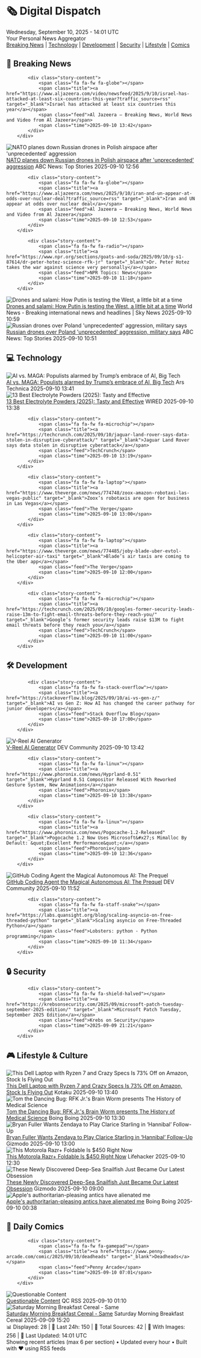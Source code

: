 <!-- Processing 54 RSS feeds at 2025-09-10 14:01:41 UTC -->
<!-- Processing: Saturday Morning Breakfast Cereal -->
<!-- Processing: Penny Arcade -->
<!-- Processing: Poorly Drawn Lines -->
<!-- Processing: Garfield -->
<!-- Processing: Cyanide & Happiness -->
<!-- Processing: Al Jazeera Breaking News -->
<!-- Processing: CBC News -->
<!-- Error processing https://rss.cbc.ca/lineup/topstories.xml: The read operation timed out -->
<!-- Processing: Reuters World News -->
<!-- Processing: Associated Press Breaking -->
<!-- Processing: NBC News Breaking -->
<!-- Processing: Guardian World News -->
<!-- Processing: Sky News World -->
<!-- Processing: TechCrunch -->
<!-- Processing: Ars Technica -->
<!-- Processing: O'Reilly Radar -->
<!-- Processing: WIRED -->
<!-- Processing: Slashdot -->
<!-- Processing: Lobsters Python -->
<!-- Processing: Hacker News -->
<!-- Processing: Dev.to -->
<!-- Processing: StackOverflow Blog -->
<!-- Processing: Phoronix Linux News -->
<!-- Processing: DistroWatch -->
<!-- Processing: Linux.com -->
<!-- Processing: Ubuntu Blog -->
<!-- Processing: GitHub Blog -->
<!-- Processing: Coding Horror -->
<!-- Processing: Gizmodo -->
<!-- Processing: Kotaku -->
<!-- Processing: Boing Boing -->
<!-- Processing: Krebs on Security -->
<!-- Generated 12 new posts out of 31 feeds processed -->
<div class="newspaper-header">
    <h1 class="newspaper-title">🗞️ Digital Dispatch</h1>
    <div class="newspaper-date">Wednesday, September 10, 2025 - 14:01 UTC</div>
    <div class="newspaper-subtitle">Your Personal News Aggregator</div>
</div>

<div class="newspaper-nav">
    <a href="#breaking">Breaking News</a> |
    <a href="#tech">Technology</a> |
    <a href="#dev">Development</a> |
    <a href="#security">Security</a> |
    <a href="#lifestyle">Lifestyle</a> |
    <a href="#webcomics">Comics</a>
</div>

<div class="news-section breaking-news" id="breaking">
<h2 class="section-header">🚨 Breaking News</h2>
<div class="stories-container">
<div class="story">
            
            <div class="story-content">
                <span class="fa fa-fw fa-globe"></span>
                <span class="title"><a href="https://www.aljazeera.com/video/newsfeed/2025/9/10/israel-has-attacked-at-least-six-countries-this-year?traffic_source=rss" target="_blank">Israel has attacked at least six countries this year</a></span>
                <span class="feed">Al Jazeera – Breaking News, World News and Video from Al Jazeera</span>
                <span class="time">2025-09-10 13:42</span>
            </div>
        </div>
<div class="story">
            <img src="https://s.abcnews.com/images/International/poland-main_1757499248990_hpMain_4x3t_384.jpg" alt="NATO planes down Russian drones in Polish airspace after &#x27;unprecedented&#x27; aggression" class="story-image" loading="lazy" onerror="this.style.display='none'">
            <div class="story-content">
                <span class="fa fa-fw fa-tv"></span>
                <span class="title"><a href="https://abcnews.go.com/International/poland-airspace-repeatedly-violated-drone-type-objects-amid/story?id=125422386" target="_blank">NATO planes down Russian drones in Polish airspace after &#x27;unprecedented&#x27; aggression</a></span>
                <span class="feed">ABC News: Top Stories</span>
                <span class="time">2025-09-10 12:56</span>
            </div>
        </div>
<div class="story">
            
            <div class="story-content">
                <span class="fa fa-fw fa-globe"></span>
                <span class="title"><a href="https://www.aljazeera.com/news/2025/9/10/iran-and-un-appear-at-odds-over-nuclear-deal?traffic_source=rss" target="_blank">Iran and UN appear at odds over nuclear deal</a></span>
                <span class="feed">Al Jazeera – Breaking News, World News and Video from Al Jazeera</span>
                <span class="time">2025-09-10 12:53</span>
            </div>
        </div>
<div class="story">
            
            <div class="story-content">
                <span class="fa fa-fw fa-radio"></span>
                <span class="title"><a href="https://www.npr.org/sections/goats-and-soda/2025/09/10/g-s1-87614/dr-peter-hotez-science-rfk-jr" target="_blank">Dr. Peter Hotez takes the war against science very personally</a></span>
                <span class="feed">NPR Topics: News</span>
                <span class="time">2025-09-10 11:18</span>
            </div>
        </div>
<div class="story">
            <img src="https://e3.365dm.com/25/09/1920x1080/skynews-vladimir-putin-russian_7016116.jpg?20250910134606" alt="Drones and salami: How Putin is testing the West, a little bit at a time" class="story-image" loading="lazy" onerror="this.style.display='none'">
            <div class="story-content">
                <span class="fa fa-fw fa-satellite"></span>
                <span class="title"><a href="https://news.sky.com/story/drones-and-salami-how-putin-is-testing-the-west-with-poland-airspace-violation-13428128" target="_blank">Drones and salami: How Putin is testing the West, a little bit at a time</a></span>
                <span class="feed">World News - Breaking international news and headlines | Sky News</span>
                <span class="time">2025-09-10 10:59</span>
            </div>
        </div>
<div class="story">
            <img src="https://s.abcnews.com/images/International/poland-main_1757499248990_hpMain_4x3t_384.jpg" alt="Russian drones over Poland &#x27;unprecedented&#x27; aggression, military says" class="story-image" loading="lazy" onerror="this.style.display='none'">
            <div class="story-content">
                <span class="fa fa-fw fa-tv"></span>
                <span class="title"><a href="https://abcnews.go.com/International/poland-airspace-repeatedly-violated-drone-type-objects-amid/story?id=125422386" target="_blank">Russian drones over Poland &#x27;unprecedented&#x27; aggression, military says</a></span>
                <span class="feed">ABC News: Top Stories</span>
                <span class="time">2025-09-10 10:51</span>
            </div>
        </div>
</div>
</div>
<div class="news-section tech-news" id="tech">
<h2 class="section-header">💻 Technology</h2>
<div class="stories-container">
<div class="story">
            <img src="https://cdn.arstechnica.net/wp-content/uploads/2025/09/dinner-500x500.jpg" alt="AI vs. MAGA: Populists alarmed by Trump’s embrace of AI, Big Tech" class="story-image" loading="lazy" onerror="this.style.display='none'">
            <div class="story-content">
                <span class="fa fa-fw fa-cog"></span>
                <span class="title"><a href="https://arstechnica.com/tech-policy/2025/09/ai-vs-maga-populists-alarmed-by-trumps-embrace-of-ai-big-tech/" target="_blank">AI vs. MAGA: Populists alarmed by Trump’s embrace of AI, Big Tech</a></span>
                <span class="feed">Ars Technica</span>
                <span class="time">2025-09-10 13:41</span>
            </div>
        </div>
<div class="story">
            <img src="https://media.wired.com/photos/6859cd35076cba5cdfcdd66d/master/pass/HYDRATION%20PACKS.png" alt="13 Best Electrolyte Powders (2025): Tasty and Effective" class="story-image" loading="lazy" onerror="this.style.display='none'">
            <div class="story-content">
                <span class="fa fa-fw fa-bolt"></span>
                <span class="title"><a href="https://www.wired.com/gallery/best-electrolyte-powders/" target="_blank">13 Best Electrolyte Powders (2025): Tasty and Effective</a></span>
                <span class="feed">WIRED</span>
                <span class="time">2025-09-10 13:38</span>
            </div>
        </div>
<div class="story">
            
            <div class="story-content">
                <span class="fa fa-fw fa-microchip"></span>
                <span class="title"><a href="https://techcrunch.com/2025/09/10/jaguar-land-rover-says-data-stolen-in-disruptive-cyberattack/" target="_blank">Jaguar Land Rover says data stolen in disruptive cyberattack</a></span>
                <span class="feed">TechCrunch</span>
                <span class="time">2025-09-10 13:19</span>
            </div>
        </div>
<div class="story">
            
            <div class="story-content">
                <span class="fa fa-fw fa-laptop"></span>
                <span class="title"><a href="https://www.theverge.com/news/774748/zoox-amazon-robotaxi-las-vegas-public" target="_blank">Zoox’s robotaxis are open for business in Las Vegas</a></span>
                <span class="feed">The Verge</span>
                <span class="time">2025-09-10 13:00</span>
            </div>
        </div>
<div class="story">
            
            <div class="story-content">
                <span class="fa fa-fw fa-laptop"></span>
                <span class="title"><a href="https://www.theverge.com/news/774485/joby-blade-uber-evtol-helicopter-air-taxi" target="_blank">Blade’s air taxis are coming to the Uber app</a></span>
                <span class="feed">The Verge</span>
                <span class="time">2025-09-10 12:00</span>
            </div>
        </div>
<div class="story">
            
            <div class="story-content">
                <span class="fa fa-fw fa-microchip"></span>
                <span class="title"><a href="https://techcrunch.com/2025/09/10/googles-former-security-leads-raise-13m-to-fight-email-threats-before-they-reach-you/" target="_blank">Google’s former security leads raise $13M to fight email threats before they reach you</a></span>
                <span class="feed">TechCrunch</span>
                <span class="time">2025-09-10 11:00</span>
            </div>
        </div>
</div>
</div>
<div class="news-section dev-news" id="dev">
<h2 class="section-header">🛠️ Development</h2>
<div class="stories-container">
<div class="story">
            
            <div class="story-content">
                <span class="fa fa-fw fa-stack-overflow"></span>
                <span class="title"><a href="https://stackoverflow.blog/2025/09/10/ai-vs-gen-z/" target="_blank">AI vs Gen Z: How AI has changed the career pathway for junior developers</a></span>
                <span class="feed">Stack Overflow Blog</span>
                <span class="time">2025-09-10 17:00</span>
            </div>
        </div>
<div class="story">
            <img src="https://media2.dev.to/dynamic/image/width=800%2Cheight=%2Cfit=scale-down%2Cgravity=auto%2Cformat=auto/https%3A%2F%2Fdev-to-uploads.s3.amazonaws.com%2Fuploads%2Farticles%2Fz97e8hisv5f3k24j1kxs.png" alt="V-Reel AI Generator" class="story-image" loading="lazy" onerror="this.style.display='none'">
            <div class="story-content">
                <span class="fa fa-fw fa-code"></span>
                <span class="title"><a href="https://dev.to/aniruddhaadak/v-reel-ai-generator-189d" target="_blank">V-Reel AI Generator</a></span>
                <span class="feed">DEV Community</span>
                <span class="time">2025-09-10 13:42</span>
            </div>
        </div>
<div class="story">
            
            <div class="story-content">
                <span class="fa fa-fw fa-linux"></span>
                <span class="title"><a href="https://www.phoronix.com/news/Hyprland-0.51" target="_blank">Hyprland 0.51 Compositor Released With Reworked Gesture System, New Animations</a></span>
                <span class="feed">Phoronix</span>
                <span class="time">2025-09-10 13:38</span>
            </div>
        </div>
<div class="story">
            
            <div class="story-content">
                <span class="fa fa-fw fa-linux"></span>
                <span class="title"><a href="https://www.phoronix.com/news/Pogocache-1.2-Released" target="_blank">Pogocache 1.2 Now Uses Microsoft&#x27;s Mimalloc By Default: &quot;Excellent Performance&quot;</a></span>
                <span class="feed">Phoronix</span>
                <span class="time">2025-09-10 12:36</span>
            </div>
        </div>
<div class="story">
            <img src="https://media2.dev.to/dynamic/image/width=800%2Cheight=%2Cfit=scale-down%2Cgravity=auto%2Cformat=auto/https%3A%2F%2Fdev-to-uploads.s3.amazonaws.com%2Fuploads%2Farticles%2Fa896t6c60qv8ri6ltm40.png" alt="GitHub Coding Agent the Magical Autonomous AI: The Prequel" class="story-image" loading="lazy" onerror="this.style.display='none'">
            <div class="story-content">
                <span class="fa fa-fw fa-code"></span>
                <span class="title"><a href="https://dev.to/anchildress1/github-coding-agent-the-magical-autonomous-ai-the-prequel-4h11" target="_blank">GitHub Coding Agent the Magical Autonomous AI: The Prequel</a></span>
                <span class="feed">DEV Community</span>
                <span class="time">2025-09-10 11:52</span>
            </div>
        </div>
<div class="story">
            
            <div class="story-content">
                <span class="fa fa-fw fa-staff-snake"></span>
                <span class="title"><a href="https://labs.quansight.org/blog/scaling-asyncio-on-free-threaded-python" target="_blank">Scaling asyncio on Free-Threaded Python</a></span>
                <span class="feed">Lobsters: python - Python programming</span>
                <span class="time">2025-09-10 11:34</span>
            </div>
        </div>
</div>
</div>
<div class="news-section security-news" id="security">
<h2 class="section-header">🔒 Security</h2>
<div class="stories-container">
<div class="story">
            
            <div class="story-content">
                <span class="fa fa-fw fa-shield-halved"></span>
                <span class="title"><a href="https://krebsonsecurity.com/2025/09/microsoft-patch-tuesday-september-2025-edition/" target="_blank">Microsoft Patch Tuesday, September 2025 Edition</a></span>
                <span class="feed">Krebs on Security</span>
                <span class="time">2025-09-09 21:21</span>
            </div>
        </div>
</div>
</div>
<div class="news-section lifestyle-news" id="lifestyle">
<h2 class="section-header">🎮 Lifestyle & Culture</h2>
<div class="stories-container">
<div class="story">
            <img src="https://kotaku.com/app/uploads/2025/09/dell-inspi-laptop.jpg" alt="This Dell Laptop with Ryzen 7 and Crazy Specs Is 73% Off on Amazon, Stock Is Flying Out" class="story-image" loading="lazy" onerror="this.style.display='none'">
            <div class="story-content">
                <span class="fa fa-fw fa-gamepad"></span>
                <span class="title"><a href="https://kotaku.com/this-dell-laptop-with-ryzen-7-and-crazy-specs-is-73-off-on-amazon-stock-is-flying-out-2000624609" target="_blank">This Dell Laptop with Ryzen 7 and Crazy Specs Is 73% Off on Amazon, Stock Is Flying Out</a></span>
                <span class="feed">Kotaku</span>
                <span class="time">2025-09-10 13:40</span>
            </div>
        </div>
<div class="story">
            <img src="https://i0.wp.com/boingboing.net/wp-content/uploads/2025/09/1751TEASER1200-rfk-jr-brain-worm-medical-science.jpg?fit=1200%2C675&amp;quality=60&amp;ssl=1" alt="Tom the Dancing Bug: RFK Jr.&#x27;s Brain Worm presents The History of Medical Science" class="story-image" loading="lazy" onerror="this.style.display='none'">
            <div class="story-content">
                <span class="fa fa-fw fa-arrow-right"></span>
                <span class="title"><a href="https://boingboing.net/2025/09/10/tom-the-dancing-bug-rfk-jr-s-brain-worm-presents-the-history-of-medical-science.html" target="_blank">Tom the Dancing Bug: RFK Jr.&#x27;s Brain Worm presents The History of Medical Science</a></span>
                <span class="feed">Boing Boing</span>
                <span class="time">2025-09-10 13:30</span>
            </div>
        </div>
<div class="story">
            <img src="https://gizmodo.com/app/uploads/2025/09/ZendayaStarling.jpg" alt="Bryan Fuller Wants Zendaya to Play Clarice Starling in ‘Hannibal’ Follow-Up" class="story-image" loading="lazy" onerror="this.style.display='none'">
            <div class="story-content">
                <span class="fa fa-fw fa-computer"></span>
                <span class="title"><a href="https://gizmodo.com/bryan-fuller-wants-zendaya-to-play-clarice-starling-in-hannibal-follow-up-2000656725" target="_blank">Bryan Fuller Wants Zendaya to Play Clarice Starling in ‘Hannibal’ Follow-Up</a></span>
                <span class="feed">Gizmodo</span>
                <span class="time">2025-09-10 13:00</span>
            </div>
        </div>
<div class="story">
            <img src="https://lifehacker.com/imagery/articles/01K4S72ZMMWHDWKR91BXSG980N/hero-image.png" alt="This Motorola Razr+ Foldable Is $450 Right Now" class="story-image" loading="lazy" onerror="this.style.display='none'">
            <div class="story-content">
                <span class="fa fa-fw fa-life-ring"></span>
                <span class="title"><a href="https://lifehacker.com/tech/motorola-razr-plus-foldable-phone-deal?utm_medium=RSS" target="_blank">This Motorola Razr+ Foldable Is $450 Right Now</a></span>
                <span class="feed">Lifehacker</span>
                <span class="time">2025-09-10 12:30</span>
            </div>
        </div>
<div class="story">
            <img src="https://gizmodo.com/app/uploads/2025/09/mbari-bumpy-snailfish-pink-and-round.jpg" alt="These Newly Discovered Deep-Sea Snailfish Just Became Our Latest Obsession" class="story-image" loading="lazy" onerror="this.style.display='none'">
            <div class="story-content">
                <span class="fa fa-fw fa-computer"></span>
                <span class="title"><a href="https://gizmodo.com/these-newly-discovered-deep-sea-snailfish-just-became-our-newest-obsession-2000656455" target="_blank">These Newly Discovered Deep-Sea Snailfish Just Became Our Latest Obsession</a></span>
                <span class="feed">Gizmodo</span>
                <span class="time">2025-09-10 09:00</span>
            </div>
        </div>
<div class="story">
            <img src="https://i0.wp.com/boingboing.net/wp-content/uploads/2025/09/ipp.jpg?fit=1080%2C612&amp;quality=60&amp;ssl=1" alt="Apple&#x27;s authoritarian-pleasing antics have alienated me" class="story-image" loading="lazy" onerror="this.style.display='none'">
            <div class="story-content">
                <span class="fa fa-fw fa-arrow-right"></span>
                <span class="title"><a href="https://boingboing.net/2025/09/09/apples-authoritarian-pleasing-antics-have-alienated-me.html" target="_blank">Apple&#x27;s authoritarian-pleasing antics have alienated me</a></span>
                <span class="feed">Boing Boing</span>
                <span class="time">2025-09-10 00:38</span>
            </div>
        </div>
</div>
</div>
<div class="news-section webcomics-section" id="webcomics">
<h2 class="section-header">🎨 Daily Comics</h2>
<div class="stories-container">
<div class="story">
            
            <div class="story-content">
                <span class="fa fa-fw fa-gamepad"></span>
                <span class="title"><a href="https://www.penny-arcade.com/comic/2025/09/10/deadheads" target="_blank">Deadheads</a></span>
                <span class="feed">Penny Arcade</span>
                <span class="time">2025-09-10 07:01</span>
            </div>
        </div>
<div class="story">
            <img src="http://www.questionablecontent.net/comics/5654.png" alt="Questionable Content" class="story-image" loading="lazy" onerror="this.style.display='none'">
            <div class="story-content">
                <span class="fa fa-fw fa-music"></span>
                <span class="title"><a href="http://questionablecontent.net/view.php?comic=5654" target="_blank">Questionable Content</a></span>
                <span class="feed">QC RSS</span>
                <span class="time">2025-09-10 01:10</span>
            </div>
        </div>
<div class="story">
            <img src="https://www.smbc-comics.com/comics/1757395025-20250909.png" alt="Saturday Morning Breakfast Cereal - Same" class="story-image" loading="lazy" onerror="this.style.display='none'">
            <div class="story-content">
                <span class="fa fa-fw fa-smile"></span>
                <span class="title"><a href="https://www.smbc-comics.com/comic/same-2" target="_blank">Saturday Morning Breakfast Cereal - Same</a></span>
                <span class="feed">Saturday Morning Breakfast Cereal</span>
                <span class="time">2025-09-09 15:20</span>
            </div>
        </div>
</div>
</div>

<div class="newspaper-footer">
    <div class="stats">
        📊 Displayed: 28 | 📅 Last 24h: 150 | 📡 Total Sources: 42 | 📸 With Images: 256 |
        🔄 Last Updated: 14:01 UTC
    </div>
    <div class="footer-note">
        Showing recent articles (max 6 per section) • Updated every hour • Built with ❤️ using RSS feeds
    </div>
</div>
